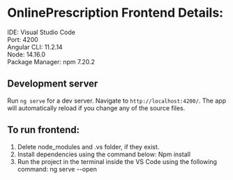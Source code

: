 
# OnlinePrescription Frontend Details:
IDE: Visual Studio Code <br>
Port: 4200 <br>
Angular CLI: 11.2.14 <br>
Node: 14.16.0 <br>
Package Manager: npm 7.20.2  <br>

## Development server

Run `ng serve` for a dev server. Navigate to `http://localhost:4200/`. The app will automatically reload if you change any of the source files.

## To run frontend:
1) Delete node_modules and .vs folder, if they exist.
2) Install dependencies using the command below: Npm install
3) Run the project in the terminal inside the VS Code using the
following command: ng serve --open
